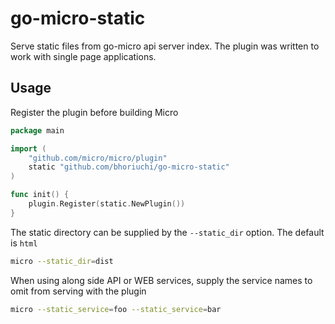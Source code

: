 # go-micro-static
Serve static files from go-micro api server index. The plugin was written to work with single page applications.

## Usage

Register the plugin before building Micro

```go
package main

import (
	"github.com/micro/micro/plugin"
	static "github.com/bhoriuchi/go-micro-static"
)

func init() {
	plugin.Register(static.NewPlugin())
}
```

The static directory can be supplied by the `--static_dir` option. The default is `html`

```sh
micro --static_dir=dist
```

When using along side API or WEB services, supply the service names to omit from serving with the plugin

```sh
micro --static_service=foo --static_service=bar
```
